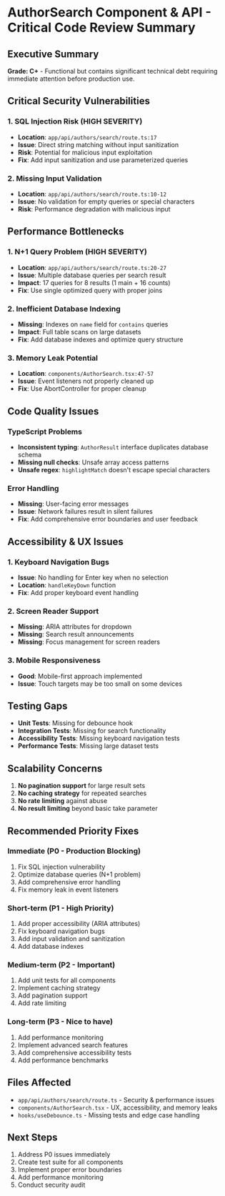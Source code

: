 # AuthorSearch Component & API - Critical Code Review Summary

## Executive Summary
**Grade: C+** - Functional but contains significant technical debt requiring immediate attention before production use.

## Critical Security Vulnerabilities

### 1. SQL Injection Risk (HIGH SEVERITY)
- **Location**: `app/api/authors/search/route.ts:17`
- **Issue**: Direct string matching without input sanitization
- **Risk**: Potential for malicious input exploitation
- **Fix**: Add input sanitization and use parameterized queries

### 2. Missing Input Validation
- **Location**: `app/api/authors/search/route.ts:10-12`
- **Issue**: No validation for empty queries or special characters
- **Risk**: Performance degradation with malicious input

## Performance Bottlenecks

### 1. N+1 Query Problem (HIGH SEVERITY)
- **Location**: `app/api/authors/search/route.ts:20-27`
- **Issue**: Multiple database queries per search result
- **Impact**: 17 queries for 8 results (1 main + 16 counts)
- **Fix**: Use single optimized query with proper joins

### 2. Inefficient Database Indexing
- **Missing**: Indexes on `name` field for `contains` queries
- **Impact**: Full table scans on large datasets
- **Fix**: Add database indexes and optimize query structure

### 3. Memory Leak Potential
- **Location**: `components/AuthorSearch.tsx:47-57`
- **Issue**: Event listeners not properly cleaned up
- **Fix**: Use AbortController for proper cleanup

## Code Quality Issues

### TypeScript Problems
- **Inconsistent typing**: `AuthorResult` interface duplicates database schema
- **Missing null checks**: Unsafe array access patterns
- **Unsafe regex**: `highlightMatch` doesn't escape special characters

### Error Handling
- **Missing**: User-facing error messages
- **Issue**: Network failures result in silent failures
- **Fix**: Add comprehensive error boundaries and user feedback

## Accessibility & UX Issues

### 1. Keyboard Navigation Bugs
- **Issue**: No handling for Enter key when no selection
- **Location**: `handleKeyDown` function
- **Fix**: Add proper keyboard event handling

### 2. Screen Reader Support
- **Missing**: ARIA attributes for dropdown
- **Missing**: Search result announcements
- **Missing**: Focus management for screen readers

### 3. Mobile Responsiveness
- **Good**: Mobile-first approach implemented
- **Issue**: Touch targets may be too small on some devices

## Testing Gaps

- **Unit Tests**: Missing for debounce hook
- **Integration Tests**: Missing for search functionality
- **Accessibility Tests**: Missing keyboard navigation tests
- **Performance Tests**: Missing large dataset tests

## Scalability Concerns

1. **No pagination support** for large result sets
2. **No caching strategy** for repeated searches
3. **No rate limiting** against abuse
4. **No result limiting** beyond basic take parameter

## Recommended Priority Fixes

### Immediate (P0 - Production Blocking)
1. Fix SQL injection vulnerability
2. Optimize database queries (N+1 problem)
3. Add comprehensive error handling
4. Fix memory leak in event listeners

### Short-term (P1 - High Priority)
1. Add proper accessibility (ARIA attributes)
2. Fix keyboard navigation bugs
3. Add input validation and sanitization
4. Add database indexes

### Medium-term (P2 - Important)
1. Add unit tests for all components
2. Implement caching strategy
3. Add pagination support
4. Add rate limiting

### Long-term (P3 - Nice to have)
1. Add performance monitoring
2. Implement advanced search features
3. Add comprehensive accessibility tests
4. Add performance benchmarks

## Files Affected
- `app/api/authors/search/route.ts` - Security & performance issues
- `components/AuthorSearch.tsx` - UX, accessibility, and memory leaks
- `hooks/useDebounce.ts` - Missing tests and edge case handling

## Next Steps
1. Address P0 issues immediately
2. Create test suite for all components
3. Implement proper error boundaries
4. Add performance monitoring
5. Conduct security audit